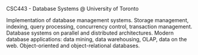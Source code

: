 CSC443 - Database Systems @ University of Toronto

Implementation of database management systems. Storage management, indexing, query processing, concurrency control, transaction management. Database systems on parallel and distributed architectures. Modern database applications: data mining, data warehousing, OLAP, data on the web. Object-oriented and object-relational databases.
